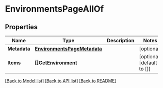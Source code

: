 # EnvironmentsPageAllOf

## Properties

Name | Type | Description | Notes
------------ | ------------- | ------------- | -------------
**Metadata** | [**EnvironmentsPageMetadata**](EnvironmentsPageMetadata.md) |  | [optional] 
**Items** | [**[]GetEnvironment**](GetEnvironment.md) |  | [optional] [default to []]

[[Back to Model list]](../README.md#documentation-for-models) [[Back to API list]](../README.md#documentation-for-api-endpoints) [[Back to README]](../README.md)


